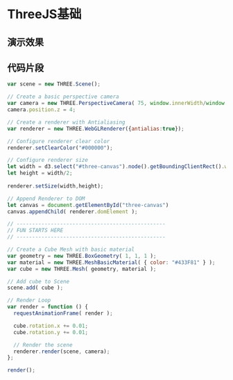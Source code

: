# ThreeJS基础

## 演示效果

<div id="three-canvas">

</div>


<script>

var scene = new THREE.Scene();

// Create a basic perspective camera
var camera = new THREE.PerspectiveCamera( 75, window.innerWidth/window.innerHeight, 0.1, 1000 );
camera.position.z = 4;

// Create a renderer with Antialiasing
var renderer = new THREE.WebGLRenderer({antialias:true});

// Configure renderer clear color
renderer.setClearColor("#000000");

// Configure renderer size
let width = d3.select("#three-canvas").node().getBoundingClientRect().width
let height = width/2;
 
renderer.setSize(width,height);

// Append Renderer to DOM
let canvas = document.getElementById("three-canvas")
canvas.appendChild( renderer.domElement );

// ------------------------------------------------
// FUN STARTS HERE
// ------------------------------------------------

// Create a Cube Mesh with basic material
var geometry = new THREE.BoxGeometry( 1, 1, 1 );
var material = new THREE.MeshBasicMaterial( { color: "#433F81" } );
var cube = new THREE.Mesh( geometry, material );

// Add cube to Scene
scene.add( cube );

// Render Loop
var render = function () {
  requestAnimationFrame( render );

  cube.rotation.x += 0.01;
  cube.rotation.y += 0.01;

  // Render the scene
  renderer.render(scene, camera);
};

render();

</script>

## 代码片段

```js
var scene = new THREE.Scene();

// Create a basic perspective camera
var camera = new THREE.PerspectiveCamera( 75, window.innerWidth/window.innerHeight, 0.1, 1000 );
camera.position.z = 4;

// Create a renderer with Antialiasing
var renderer = new THREE.WebGLRenderer({antialias:true});

// Configure renderer clear color
renderer.setClearColor("#000000");

// Configure renderer size
let width = d3.select("#three-canvas").node().getBoundingClientRect().width
let height = width/2;
 
renderer.setSize(width,height);

// Append Renderer to DOM
let canvas = document.getElementById("three-canvas")
canvas.appendChild( renderer.domElement );

// ------------------------------------------------
// FUN STARTS HERE
// ------------------------------------------------

// Create a Cube Mesh with basic material
var geometry = new THREE.BoxGeometry( 1, 1, 1 );
var material = new THREE.MeshBasicMaterial( { color: "#433F81" } );
var cube = new THREE.Mesh( geometry, material );

// Add cube to Scene
scene.add( cube );

// Render Loop
var render = function () {
  requestAnimationFrame( render );

  cube.rotation.x += 0.01;
  cube.rotation.y += 0.01;

  // Render the scene
  renderer.render(scene, camera);
};

render();
```


